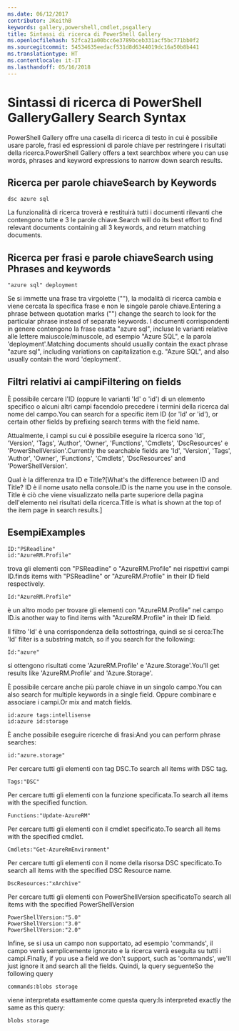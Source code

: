 ```yaml
---
ms.date: 06/12/2017
contributor: JKeithB
keywords: gallery,powershell,cmdlet,psgallery
title: Sintassi di ricerca di PowerShell Gallery
ms.openlocfilehash: 52fca21a00bcc6e3789bceb331acf5bc771bb0f2
ms.sourcegitcommit: 54534635eedacf531d8d6344019dc16a50b8b441
ms.translationtype: HT
ms.contentlocale: it-IT
ms.lasthandoff: 05/16/2018
---
```

# <a name="gallery-search-syntax"></a><span data-ttu-id="652b3-103">Sintassi di ricerca di PowerShell Gallery</span><span class="sxs-lookup"><span data-stu-id="652b3-103">Gallery Search Syntax</span></span>

<span data-ttu-id="652b3-104">PowerShell Gallery offre una casella di ricerca di testo in cui è possibile usare parole, frasi ed espressioni di parole chiave per restringere i risultati della ricerca.</span><span class="sxs-lookup"><span data-stu-id="652b3-104">PowerShell Gallery offers a text searchbox where you can use words, phrases and keyword expressions to narrow down search results.</span></span>

## <a name="search-by-keywords"></a><span data-ttu-id="652b3-105">Ricerca per parole chiave</span><span class="sxs-lookup"><span data-stu-id="652b3-105">Search by Keywords</span></span>

    dsc azure sql

<span data-ttu-id="652b3-106">La funzionalità di ricerca troverà e restituirà tutti i documenti rilevanti che contengono tutte e 3 le parole chiave.</span><span class="sxs-lookup"><span data-stu-id="652b3-106">Search will do its best effort to find relevant documents containing all 3 keywords, and return matching documents.</span></span>

## <a name="search-using-phrases-and-keywords"></a><span data-ttu-id="652b3-107">Ricerca per frasi e parole chiave</span><span class="sxs-lookup"><span data-stu-id="652b3-107">Search using Phrases and keywords</span></span>

    "azure sql" deployment

<span data-ttu-id="652b3-108">Se si immette una frase tra virgolette (""), la modalità di ricerca cambia e viene cercata la specifica frase e non le singole parole chiave.</span><span class="sxs-lookup"><span data-stu-id="652b3-108">Entering a phrase between quotation marks ("") change the search to look for the particular phrase instead of separate keywords.</span></span>
<span data-ttu-id="652b3-109">I documenti corrispondenti in genere contengono la frase esatta "azure sql", incluse le varianti relative alle lettere maiuscole/minuscole, ad esempio "Azure SQL", e la parola 'deployment'.</span><span class="sxs-lookup"><span data-stu-id="652b3-109">Matching documents should usually contain the exact phrase "azure sql", including variations on capitalization e.g. "Azure SQL", and also usually contain the word 'deployment'.</span></span>

## <a name="filtering-on-fields"></a><span data-ttu-id="652b3-110">Filtri relativi ai campi</span><span class="sxs-lookup"><span data-stu-id="652b3-110">Filtering on fields</span></span>

<span data-ttu-id="652b3-111">È possibile cercare l'ID (oppure le varianti 'Id' o 'id') di un elemento specifico o alcuni altri campi facendolo precedere i termini della ricerca dal nome del campo.</span><span class="sxs-lookup"><span data-stu-id="652b3-111">You can search for a specific item ID (or 'Id' or 'id'), or certain other fields by prefixing search terms with the field name.</span></span>

<span data-ttu-id="652b3-112">Attualmente, i campi su cui è possibile eseguire la ricerca sono 'Id', 'Version', 'Tags', 'Author', 'Owner', 'Functions', 'Cmdlets', 'DscResources' e 'PowerShellVersion'.</span><span class="sxs-lookup"><span data-stu-id="652b3-112">Currently the searchable fields are 'Id', 'Version', 'Tags', 'Author', 'Owner', 'Functions', 'Cmdlets', 'DscResources' and 'PowerShellVersion'.</span></span>

<span data-ttu-id="652b3-113">Qual è la differenza tra ID e Title?</span><span class="sxs-lookup"><span data-stu-id="652b3-113">[What's the difference between ID and Title?</span></span> <span data-ttu-id="652b3-114">ID è il nome usato nella console.</span><span class="sxs-lookup"><span data-stu-id="652b3-114">ID is the name you use in the console.</span></span> <span data-ttu-id="652b3-115">Title è ciò che viene visualizzato nella parte superiore della pagina dell'elemento nei risultati della ricerca.</span><span class="sxs-lookup"><span data-stu-id="652b3-115">Title is what is shown at the top of the item page in search results.]</span></span>

## <a name="examples"></a><span data-ttu-id="652b3-116">Esempi</span><span class="sxs-lookup"><span data-stu-id="652b3-116">Examples</span></span>

    ID:"PSReadline"
    id:"AzureRM.Profile"

<span data-ttu-id="652b3-117">trova gli elementi con "PSReadline" o "AzureRM.Profile" nei rispettivi campi ID.</span><span class="sxs-lookup"><span data-stu-id="652b3-117">finds items with "PSReadline" or "AzureRM.Profile" in their ID field respectively.</span></span>

    Id:"AzureRM.Profile"

<span data-ttu-id="652b3-118">è un altro modo per trovare gli elementi con "AzureRM.Profile" nel campo ID.</span><span class="sxs-lookup"><span data-stu-id="652b3-118">is another way to find items with "AzureRM.Profile" in their ID field.</span></span>

<span data-ttu-id="652b3-119">Il filtro 'Id' è una corrispondenza della sottostringa, quindi se si cerca:</span><span class="sxs-lookup"><span data-stu-id="652b3-119">The 'Id' filter is a substring match, so if you search for the following:</span></span>

    Id:"azure"

<span data-ttu-id="652b3-120">si ottengono risultati come 'AzureRM.Profile' e 'Azure.Storage'.</span><span class="sxs-lookup"><span data-stu-id="652b3-120">You'll get results like 'AzureRM.Profile' and 'Azure.Storage'.</span></span>

<span data-ttu-id="652b3-121">È possibile cercare anche più parole chiave in un singolo campo.</span><span class="sxs-lookup"><span data-stu-id="652b3-121">You can also search for multiple keywords in a single field.</span></span> <span data-ttu-id="652b3-122">Oppure combinare e associare i campi.</span><span class="sxs-lookup"><span data-stu-id="652b3-122">Or mix and match fields.</span></span>

    id:azure tags:intellisense
    id:azure id:storage

<span data-ttu-id="652b3-123">È anche possibile eseguire ricerche di frasi:</span><span class="sxs-lookup"><span data-stu-id="652b3-123">And you can perform phrase searches:</span></span>

    id:"azure.storage"


<span data-ttu-id="652b3-124">Per cercare tutti gli elementi con tag DSC.</span><span class="sxs-lookup"><span data-stu-id="652b3-124">To search all items with DSC tag.</span></span>

    Tags:"DSC"

<span data-ttu-id="652b3-125">Per cercare tutti gli elementi con la funzione specificata.</span><span class="sxs-lookup"><span data-stu-id="652b3-125">To search all items with the specified function.</span></span>

    Functions:"Update-AzureRM"

<span data-ttu-id="652b3-126">Per cercare tutti gli elementi con il cmdlet specificato.</span><span class="sxs-lookup"><span data-stu-id="652b3-126">To search all items with the specified cmdlet.</span></span>

    Cmdlets:"Get-AzureRmEnvironment"

<span data-ttu-id="652b3-127">Per cercare tutti gli elementi con il nome della risorsa DSC specificato.</span><span class="sxs-lookup"><span data-stu-id="652b3-127">To search all items with the specified DSC Resource name.</span></span>

    DscResources:"xArchive"

<span data-ttu-id="652b3-128">Per cercare tutti gli elementi con PowerShellVersion specificato</span><span class="sxs-lookup"><span data-stu-id="652b3-128">To search all items with the specified PowerShellVersion</span></span>

    PowerShellVersion:"5.0"
    PowerShellVersion:"3.0"
    PowerShellVersion:"2.0"


<span data-ttu-id="652b3-129">Infine, se si usa un campo non supportato, ad esempio 'commands', il campo verrà semplicemente ignorato e la ricerca verrà eseguita su tutti i campi.</span><span class="sxs-lookup"><span data-stu-id="652b3-129">Finally, if you use a field we don't support, such as 'commands', we'll just ignore it and search all the fields.</span></span> <span data-ttu-id="652b3-130">Quindi, la query seguente</span><span class="sxs-lookup"><span data-stu-id="652b3-130">So the following query</span></span>

    commands:blobs storage

<span data-ttu-id="652b3-131">viene interpretata esattamente come questa query:</span><span class="sxs-lookup"><span data-stu-id="652b3-131">Is interpreted exactly the same as this query:</span></span>

    blobs storage